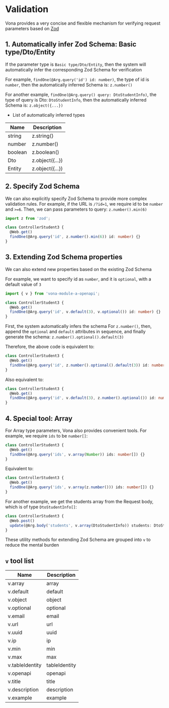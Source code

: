 # Validation

Vona provides a very concise and flexible mechanism for verifying request parameters based on [Zod](https://zod.dev)

## 1. Automatically infer Zod Schema: Basic type/Dto/Entity

If the parameter type is `Basic type/Dto/Entity`, then the system will automatically infer the corresponding Zod Schema for verification

For example, `findOne(@Arg.query('id') id: number)`, the type of id is `number`, then the automatically inferred Schema is: `z.number()`

For another example, `findOne(@Arg.query() query: DtoStudentInfo)`, the type of query is Dto: `DtoStudentInfo`, then the automatically inferred Schema is: `z.object({...})`

* List of automatically inferred types

|Name|Description|
|--|--|
|string|z.string()|
|number|z.number()|
|boolean|z.boolean()|
|Dto|z.object({...})|
|Entity|z.object({...})|

## 2. Specify Zod Schema

We can also explicitly specify Zod Schema to provide more complex validation rules. For example, if the URL is `/?id=1`, we require id to be `number` and `>=6`. Then, we can pass parameters to query: `z.number().min(6)`

``` typescript
import z from 'zod';

class ControllerStudent3 {
  @Web.get()
  findOne(@Arg.query('id', z.number().min(6)) id: number) {}
}
```

## 3. Extending Zod Schema properties

We can also extend new properties based on the existing Zod Schema

For example, we want to specify id as `number`, and it is `optional`, with a default value of `3`

``` typescript
import { v } from 'vona-module-a-openapi';

class ControllerStudent3 {
  @Web.get()
  findOne(@Arg.query('id', v.default(3), v.optional()) id: number) {}
}
```

First, the system automatically infers the schema For `z.number()`, then, append the `optional` and `default` attributes in sequence, and finally generate the schema: `z.number().optional().default(3)`

Therefore, the above code is equivalent to:

``` typescript
class ControllerStudent3 {
  @Web.get()
  findOne(@Arg.query('id', z.number().optional().default(3)) id: number) {}
}
```

Also equivalent to:

``` typescript
class ControllerStudent3 {
  @Web.get()
  findOne(@Arg.query('id', v.default(3), z.number().optional()) id: number) {}
}
```

## 4. Special tool: Array

For Array type parameters, Vona also provides convenient tools. For example, we require `ids` to be `number[]`:

``` typescript
class ControllerStudent3 {
  @Web.get()
  findOne(@Arg.query('ids', v.array(Number)) ids: number[]) {}
}
```

Equivalent to:

``` typescript
class ControllerStudent3 {
  @Web.get()
  findOne(@Arg.query('ids', v.array(z.number())) ids: number[]) {}
}
```

For another example, we get the students array from the Request body, which is of type `DtoStudentInfo[]`:

``` typescript
class ControllerStudent3 {
  @Web.post()
  update(@Arg.body('students', v.array(DtoStudentInfo)) students: DtoStudentInfo[]) {}
}
```

These utility methods for extending Zod Schema are grouped into `v` to reduce the mental burden

## `v` tool list

|Name|Description|
|--|--|
|v.array|array|
|v.default|default|
|v.object|object|
|v.optional|optional|
|v.email|email|
|v.url|url|
|v.uuid|uuid|
|v.ip|ip|
|v.min|min|
|v.max|max|
|v.tableIdentity|tableIdentity|
|v.openapi|openapi|
|v.title|title|
|v.description|description|
|v.example|example|
